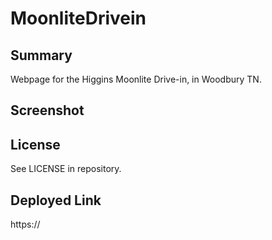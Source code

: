 # MoonliteDrivein

## Summary

Webpage for the Higgins Moonlite Drive-in, in Woodbury TN.

## Screenshot

## License
See LICENSE in repository.

## Deployed Link
https://
